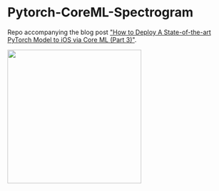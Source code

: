 # Pytorch-CoreML-Spectrogram

Repo accompanying the blog post 
["How to Deploy A State-of-the-art PyTorch Model to iOS via Core ML (Part 3)"](http://www.ml-illustrated.com/2020/06/15/deploy-pytorch-sound-classification-model-via-coreml.html).

<img src="http://www.ml-illustrated.com/images/2020-06-15/voice_classify.gif" width="300"/>
